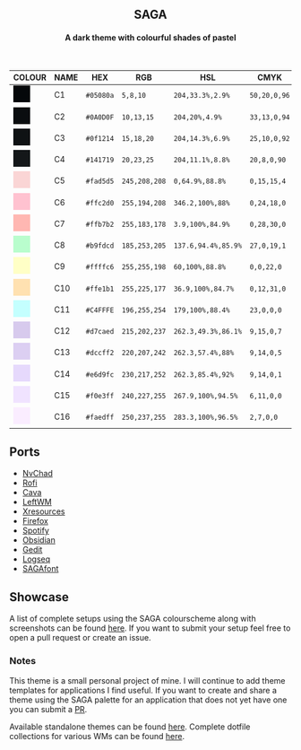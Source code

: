 <h2 align="center">
	SAGA </br>
	
</h2> 
<h4 align="center">A dark theme with colourful shades of pastel </br> </h4> </br>
<div align="center">

|                                 COLOUR                                        | NAME     | HEX       | RGB             | HSL             | CMYK               |  
| ----------------------------------------------------------------------- | -------- | --------- | --------------- | --------------- | ------------------ |
| ![#05080a](assets/palette/05080a.png)      | C1    | `#05080a` | `5,8,10` | `204,33.3%,2.9%` | `50,20,0,96`  |
| ![#0A0D0F](assets/palette/0A0D0F.png)    | C2 | `#0A0D0F` | `10,13,15`    | `204,20%,4.9%`  | `33,13,0,94` |
| ![#0f1214](assets/palette/0f1214.png)    |  C3 | `#0f1214` | `15,18,20`    | `204,14.3%,6.9%`  | `25,10,0,92` |
| ![#141719](assets/palette/141719.png)      |  C4 | `#141719` | `20,23,25` | `204,11.1%,8.8%`   | `20,8,0,90` |
| ![#fad5d5](assets/palette/fad5d5.png)     | C5      | `#fad5d5` | `245,208,208` | `0,64.9%,88.8%` | `0,15,15,4` |
| ![#ffc2d0](assets/palette/ffc2d0.png)    | C6  | `#ffc2d0` | `255,194,208` | `346.2,100%,88%` | `0,24,18,0`  |
| ![#ffb7b2](assets/palette/ffb7b2.png)    | C7    | `#ffb7b2` | `255,183,178` | `3.9,100%,84.9%` | `0,28,30,0`  |
| ![#b9fdcd](assets/palette/b9fdcd.png)     | C8  | `#b9fdcd` | `185,253,205` | `137.6,94.4%,85.9%` | `27,0,19,1`  |
| ![#ffffc6](assets/palette/ffffc6.png)   | C9 | `#ffffc6` | `255,255,198` | `60,100%,88.8%` | `0,0,22,0` |
| ![#ffe1b1](assets/palette/ffe1b1.png)   | C10 | `#ffe1b1` | `255,225,177` | `36.9,100%,84.7%` | `0,12,31,0` |
| ![#C4FFFE](assets/palette/C4FFFE.png)     | C11      | `#C4FFFE` | `196,255,254` | `179,100%,88.4%` | `23,0,0,0` |
| ![#d7caed](assets/palette/d7caed.png)    | C12   | `#d7caed` | `215,202,237` | `262.3,49.3%,86.1%`  | `9,15,0,7` |
| ![#dccff2](assets/palette/dccff2.png)    | C13   | `#dccff2` | `220,207,242` | `262.3,57.4%,88%`  | `9,14,0,5` |
| ![#e6d9fc](assets/palette/e6d9fc.png)   | C14  | `#e6d9fc` | `230,217,252` | `262.3,85.4%,92%`  | `9,14,0,1`  |
| ![#f0e3ff](assets/palette/f0e3ff.png)    | C15  | `#f0e3ff` | `240,227,255` | `267.9,100%,94.5%` | `6,11,0,0` |
| ![#faedff](assets/palette/faedff.png)     | C16   | `#faedff` | `250,237,255` | `283.3,100%,96.5%` | `2,7,0,0`  |

</div>	

## Ports
- [NvChad](https://github.com/SAGAtheme/nvchad)
- [Rofi](https://github.com/SAGAtheme/Rofi)
- [Cava](https://github.com/SAGAtheme/Cava)
- [LeftWM](https://github.com/SAGAtheme/LeftWM)
- [Xresources](https://github.com/SAGAtheme/Xresources)
- [Firefox](https://github.com/SAGAtheme/Firefox)
- [Spotify](https://github.com/SAGAtheme/Spotify)
- [Obsidian](https://github.com/SAGAtheme/nvchad)
- [Gedit](https://github.com/SAGAtheme/Gedit)
- [Logseq](https://github.com/SAGAtheme/Logseq)
- [SAGAfont](https://github.com/SAGAtheme/nvchad)

## Showcase
A list of complete setups using the SAGA colourscheme along with screenshots can be found [here](https://github.com/SAGAtheme/Showcase). If you want to submit your setup feel free to open a pull request or create an issue. 

### Notes
This theme is a small personal project of mine. I will continue to add theme templates for applications I find useful. If you want to create and share a theme using the SAGA palette for an application that does not yet have one you can submit a [PR](https://github.com/SAGAtheme/SAGA/pulls). 

Available standalone themes can be found [here](https://github.com/SAGAtheme).
Complete dotfile collections for various WMs can be found [here](https://github.com/SAGAtheme/Showcase). 

